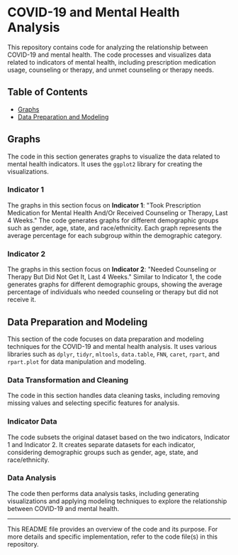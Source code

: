 # COVID-19 and Mental Health Analysis

This repository contains code for analyzing the relationship between COVID-19 and mental health. The code processes and visualizes data related to indicators of mental health, including prescription medication usage, counseling or therapy, and unmet counseling or therapy needs.

## Table of Contents

- [Graphs](#graphs)
- [Data Preparation and Modeling](#data-preparation-and-modeling)

## Graphs

The code in this section generates graphs to visualize the data related to mental health indicators. It uses the `ggplot2` library for creating the visualizations.

### Indicator 1

The graphs in this section focus on **Indicator 1**: "Took Prescription Medication for Mental Health And/Or Received Counseling or Therapy, Last 4 Weeks." The code generates graphs for different demographic groups such as gender, age, state, and race/ethnicity. Each graph represents the average percentage for each subgroup within the demographic category.

### Indicator 2

The graphs in this section focus on **Indicator 2**: "Needed Counseling or Therapy But Did Not Get It, Last 4 Weeks." Similar to Indicator 1, the code generates graphs for different demographic groups, showing the average percentage of individuals who needed counseling or therapy but did not receive it.

## Data Preparation and Modeling

This section of the code focuses on data preparation and modeling techniques for the COVID-19 and mental health analysis. It uses various libraries such as `dplyr`, `tidyr`, `mltools`, `data.table`, `FNN`, `caret`, `rpart`, and `rpart.plot` for data manipulation and modeling.

### Data Transformation and Cleaning

The code in this section handles data cleaning tasks, including removing missing values and selecting specific features for analysis.

### Indicator Data

The code subsets the original dataset based on the two indicators, Indicator 1 and Indicator 2. It creates separate datasets for each indicator, considering demographic groups such as gender, age, state, and race/ethnicity.

### Data Analysis

The code then performs data analysis tasks, including generating visualizations and applying modeling techniques to explore the relationship between COVID-19 and mental health.

---

This README file provides an overview of the code and its purpose. For more details and specific implementation, refer to the code file(s) in this repository.

